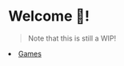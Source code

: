 # Welcome 👋!

> Note that this is still a WIP!

<li class="navbar-Blog"><a href="games.md">Games</a></li>

